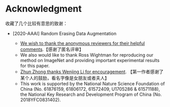 # Acknowledgment

收藏了几个比较有意思的致谢：

- [2020-AAAI] Random Erasing Data Augmentation

  - <u>We wish to thank the anonymous reviewers for their helpful comments</u>.【感谢了匿名评审】 
  - We also would like to thank Ross Wightman for reproducing our method on ImageNet and providing important experimental results for this paper. 
  - <u>Zhun Zhong thanks Wenjing Li for encouragement</u>. 【第一作者感谢了某个人的鼓励，看名字像是女朋友或者夫人】
  - This work is supported by the National Nature Science Foundation of China (No. 61876159, 61806172, 61572409, U1705286 & 61571188), the National Key Research and Development Program of China (No. 2018YFC0831402).

  
